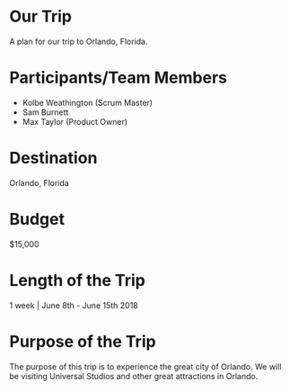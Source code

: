 # Our Trip
A plan for our trip to Orlando, Florida.

# Participants/Team Members
* Kolbe Weathington (Scrum Master)
* Sam Burnett
* Max Taylor (Product Owner)

# Destination
Orlando, Florida

# Budget
$15,000

# Length of the Trip
1 week | June 8th - June 15th 2018

# Purpose of the Trip
The purpose of this trip is to experience the great city of Orlando. We will be visiting Universal Studios and other great attractions in Orlando.

